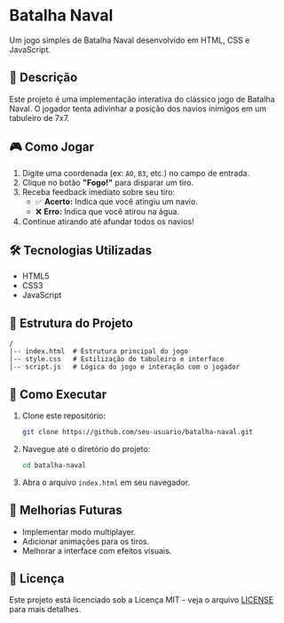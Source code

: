 # Batalha Naval

Um jogo simples de Batalha Naval desenvolvido em HTML, CSS e JavaScript.

## 📌 Descrição

Este projeto é uma implementação interativa do clássico jogo de Batalha Naval. O jogador tenta adivinhar a posição dos navios inimigos em um tabuleiro de 7x7.

## 🎮 Como Jogar

1. Digite uma coordenada (ex: `A0`, `B3`, etc.) no campo de entrada.
2. Clique no botão **"Fogo!"** para disparar um tiro.
3. Receba feedback imediato sobre seu tiro:
   - ✅ **Acerto:** Indica que você atingiu um navio.
   - ❌ **Erro:** Indica que você atirou na água.
4. Continue atirando até afundar todos os navios!

## 🛠 Tecnologias Utilizadas

- HTML5
- CSS3
- JavaScript

## 📂 Estrutura do Projeto

```
/
|-- index.html  # Estrutura principal do jogo
|-- style.css   # Estilização do tabuleiro e interface
|-- script.js   # Lógica do jogo e interação com o jogador
```

## 🚀 Como Executar

1. Clone este repositório:
   ```sh
   git clone https://github.com/seu-usuario/batalha-naval.git
   ```
2. Navegue até o diretório do projeto:
   ```sh
   cd batalha-naval
   ```
3. Abra o arquivo `index.html` em seu navegador.

## 📌 Melhorias Futuras

- Implementar modo multiplayer.
- Adicionar animações para os tiros.
- Melhorar a interface com efeitos visuais.

## 📝 Licença

Este projeto está licenciado sob a Licença MIT - veja o arquivo [LICENSE](LICENSE) para mais detalhes.

